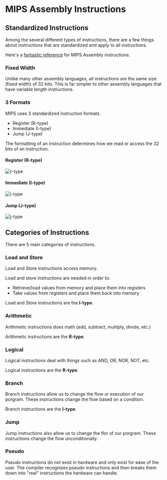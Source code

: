 # MIPS Assembly Instructions

## Standardized Instructions
Among the several different types of instructions, there are a few things about instructions that are standardized and apply to all instructions.

Here's a [fantastic reference](https://inst.eecs.berkeley.edu/~cs61c/resources/MIPS_help.html) for MIPS Assembly instructions.

### Fixed Width
Unlike many other assembly languages, all instructions are the same size (fixed width) of 32 bits. This is far simpler to other assembly languages that have variable length instructions.

### 3 Formats
MIPS uses 3 standardized instruction formats.
- Register (R-type)
- Immediate (I-type)
- Jump (J-type)

The formatting of an instruction determines how we read or access the 32 bits of an instruction.

#### Register (R-type)
![r-type](../src/assets/img/r-type.png)

#### Immediate (I-type)
![i-type](../src/assets/img/i-type.png)

#### Jump (J-type)
![j-type](../src/assets/img/j-type.png)

## Categories of Instructions
There are 5 main categories of instructions.

### Load and Store
Load and Store instructions access memory.

Load and store instructions are needed in order to:
- Retrieve/load values from memory and place them into registers
- Take values from registers and place them back into memory

Load and Store instructions are the **I-type**.

### Arithmetic
Arithmetic instructions does math (add, subtract, multiply, divide, etc.)

Arithmetic instructions are the **R-type**.

### Logical
Logical instructions deal with things such as AND, OR, NOR, NOT, etc.

Logical instructions are the **R-type**.

### Branch
Branch instructions allow us to change the flow or execution of our porgram. These instructions change the flow based on a condition.

Branch instructions are the **I-type**.

### Jump
Jump instructions also allow us to change the flor of our porgram. These instructions change the flow unconditionally.

### Pseudo
Pseudo instructions do not exist in hardware and only exist for ease of the user. The compiler recognizes pseudo instructions and then breaks them down into "real" instructions the hardware can handle.